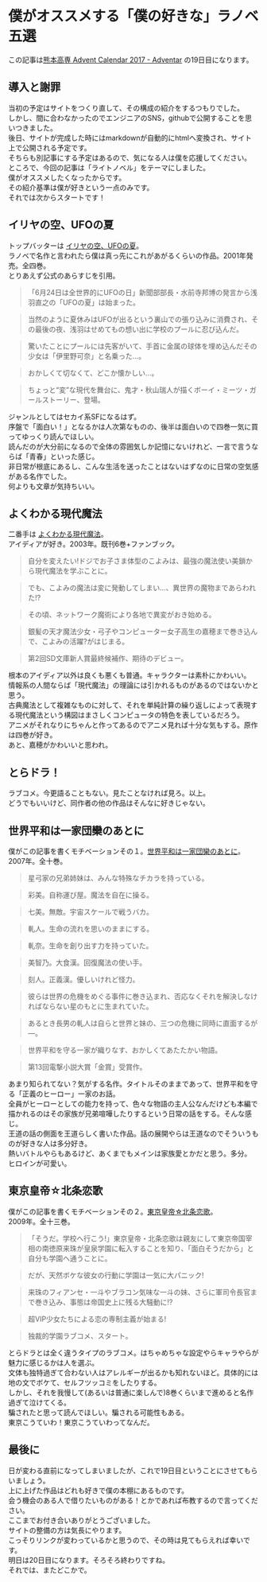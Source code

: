 # 僕がオススメする「僕の好きな」ラノベ五選

この記事は[熊本高専 Advent Calendar 2017 - Adventar](https://adventar.org/calendars/2149) の19日目になります。

## 導入と謝罪
当初の予定はサイトをつくり直して、その構成の紹介をするつもりでした。  
しかし、間に合わなかったのでエンジニアのSNS，githubで公開することを思いつきました。  
後日、サイトが完成した時にはmarkdownが自動的にhtmlへ変換され、サイト上で公開される予定です。  
そちらも別記事にする予定はあるので、気になる人は僕を応援してください。  
ところで、今回の記事は「ライトノベル」をテーマにしました。  
僕がオススメしたくなったからです。  
その紹介基準は僕が好きという一点のみです。  
それでは次からスタートです！

## イリヤの空、UFOの夏
トップバッターは [イリヤの空、UFOの夏](https://www.amazon.co.jp/%E3%82%A4%E3%83%AA%E3%83%A4%E3%81%AE%E7%A9%BA%E3%80%81UFO%E3%81%AE%E5%A4%8F%E3%80%88%E3%81%9D%E3%81%AE1%E3%80%89-%E9%9B%BB%E6%92%83%E6%96%87%E5%BA%AB-%E7%A7%8B%E5%B1%B1-%E7%91%9E%E4%BA%BA/dp/4840219443)。  
ラノベで名作と言われたら僕は真っ先にこれがあがるくらいの作品。2001年発売。全四巻。  
とりあえず公式のあらすじを引用。  

> 「6月24日は全世界的にUFOの日」新聞部部長・水前寺邦博の発言から浅羽直之の「UFOの夏」は始まった。

> 当然のように夏休みはUFOが出るという裏山での張り込みに消費され、その最後の夜、浅羽はせめてもの想い出に学校のプールに忍び込んだ。

> 驚いたことにプールには先客がいて、手首に金属の球体を埋め込んだその少女は「伊里野可奈」と名乗った…。

> おかしくて切なくて、どこか懐かしい…。

> ちょっと“変”な現代を舞台に、鬼才・秋山瑞人が描くボーイ・ミーツ・ガールストーリー、登場。

ジャンルとしてはセカイ系SFになるはず。  
序盤で「面白い！」となるかは人次第なものの、後半は面白いので四巻一気に買ってゆっくり読んでほしい。  
読んだのが大分前になるので全体の雰囲気しか記憶にないけれど、一言で言うならば「青春」といった感じ。  
非日常が根底にあるし、こんな生活を送ったことはないはずなのに日常の空気感がある名作でした。  
何よりも文章が気持ちいい。

## よくわかる現代魔法
二番手は [よくわかる現代魔法](https://www.amazon.co.jp/%E3%82%88%E3%81%8F%E3%82%8F%E3%81%8B%E3%82%8B%E7%8F%BE%E4%BB%A3%E9%AD%94%E6%B3%95-%EF%BC%91-%EF%BD%8E%EF%BD%85%EF%BD%97-%EF%BD%85%EF%BD%84%EF%BD%89%EF%BD%94%EF%BD%89%EF%BD%8F%EF%BD%8E-%E9%9B%86%E8%8B%B1%E7%A4%BE%E3%82%B9%E3%83%BC%E3%83%91%E3%83%BC%E3%83%80%E3%83%83%E3%82%B7%E3%83%A5%E6%96%87%E5%BA%AB-%E6%A1%9C%E5%9D%82%E6%B4%8B-ebook/dp/B00E95P4S0/ref=dp_kinw_strp_1)。  
アイディアが好き。2003年。既刊6巻+ファンブック。

> 自分を変えたい!ドジでお子さま体型のこよみは、最強の魔法使い美鎖から現代魔法を学ぶことに。

> でも、こよみの魔法は変に発動してしまい…、異世界の魔物まであらわれた!?

> その頃、ネットワーク魔術により各地で異変がおき始める。

> 銀髪の天才魔法少女・弓子やコンピューター女子高生の嘉穂まで巻き込んで、こよみの活躍?がはじまる。

> 第2回SD文庫新人賞最終候補作、期待のデビュー。

根本のアイディア以外は良くも悪くも普通。キャラクターは素朴にかわいい。  
情報系の人間ならば「現代魔法」の理論には引かれるものがあるのではないかと思う。  
古典魔法として複雑なものに対して、それを単純計算の繰り返しによって表現する現代魔法という構図はまさしくコンピュータの特色を表しているだろう。  
アニメがそれなりにちゃんと作ってあるのでアニメ見れば十分な気もする。原作は四巻が好き。  
あと、嘉穂がかわいいと思われ。

## とらドラ！
ラブコメ。今更語ることもない。見たことなければ見ろ。以上。  
どうでもいいけど、同作者の他の作品はそんなに好きじゃない。

## 世界平和は一家団欒のあとに
僕がこの記事を書くモチベーションその１。[世界平和は一家団欒のあとに](https://www.amazon.co.jp/%E4%B8%96%E7%95%8C%E5%B9%B3%E5%92%8C%E3%81%AF%E4%B8%80%E5%AE%B6%E5%9B%A3%E6%AC%92%E3%81%AE%E3%81%82%E3%81%A8%E3%81%AB-%E9%9B%BB%E6%92%83%E6%96%87%E5%BA%AB-%E6%A9%8B%E6%9C%AC-%E5%92%8C%E4%B9%9F/dp/4840237166)。  
2007年。全十巻。  

> 星弓家の兄弟姉妹は、みんな特殊なチカラを持っている。

> 彩美。自称運び屋。魔法を自在に操る。

> 七美。無敵。宇宙スケールで戦うバカ。

> 軋人。生命の流れを思いのままにする。

> 軋奈。生命を創り出す力を持っていた。

> 美智乃。大食漢。回復魔法の使い手。

> 刻人。正義漢。優しいけれど怪力。

> 彼らは世界の危機をめぐる事件に巻き込まれ、否応なくそれを解決しなければならない星のもとに生まれていた。

> あるとき長男の軋人は自らと世界と妹の、三つの危機に同時に直面するが―。

> 世界平和を守る一家が織りなす、おかしくてあたたかい物語。

> 第13回電撃小説大賞「金賞」受賞作。

あまり知られてない？気がする名作。タイトルそのままであって、世界平和を守る「正義のヒーロー」一家のお話。  
全員がヒーローとしての能力を持って、色々な物語の主人公なんだけども本編で描かれるのはその家族が兄弟喧嘩したりするという日常の話をする。そんな感じ。  
王道の話の側面を王道らしく書いた作品。話の展開やらは王道なのでそういうものが好きな人は多分好き。  
熱いバトルやらもあるけど、あくまでもメインは家族愛とかだと思う。多分。  
ヒロインが可愛い。

## 東京皇帝☆北条恋歌
僕がこの記事を書くモチベーションその２。[東京皇帝☆北条恋歌](https://www.amazon.co.jp/%E6%9D%B1%E4%BA%AC%E7%9A%87%E5%B8%9D%E2%98%86%E5%8C%97%E6%9D%A1%E6%81%8B%E6%AD%8C-%EF%BC%91-%E8%A7%92%E5%B7%9D%E3%82%B9%E3%83%8B%E3%83%BC%E3%82%AB%E3%83%BC%E6%96%87%E5%BA%AB-%E7%AB%B9%E4%BA%95-10%E6%97%A5-ebook/dp/B009GPMM88/)。  
2009年。全十三巻。  

> 「そうだ。学校へ行こう!」東京皇帝・北条恋歌は親友にして東京帝国宰相の南徳原来珠が皇泉学園に転入することを知り、「面白そうだから」と自分も学園へ通うことに。

> だが、天然ボケな彼女の行動に学園は一気に大パニック!

> 来珠のフィアンセ・一斗やブラコン気味な一斗の妹、さらに軍司令長官まで巻き込み、事態は帝国史上に残る大騒動に!?

> 超VIP少女たちによる恋の専制主義が始まる!

> 独裁的学園ラブコメ、スタート。

とらドラとは全く違うタイプのラブコメ。はちゃめちゃな設定やらキャラやらが魅力に感じるかは人を選ぶ。  
文体も独特過ぎて合わない人はアレルギーが出るかも知れないほど。具体的には地の文でボケて、セルフツッコミをしたりする。  
しかし、それを我慢して(あるいは普通に楽しんで)8巻くらいまで進めると名作過ぎて泣けてくる。  
騙されたと思って読んでほしい。騙される可能性もある。  
東京こうていわ！東京こうていわってなんだ。

## 最後に
日が変わる直前になってしまいましたが、これで19日目ということにさせてもらいましょう。  
上に上げた作品はどれも好きで僕の本棚にあるものです。  
会う機会のある人で借りたいものがある！とかであれば布教するので言ってください。  
ここまでお付き合いありがとうございました。  
サイトの整備の方は気長にやります。  
こっそりリンクが変わっているかと思うので、その時は見てもらえれば幸いです。  
明日は20日目になります。そろそろ終わりですね。  
それでは、またどこかで。
